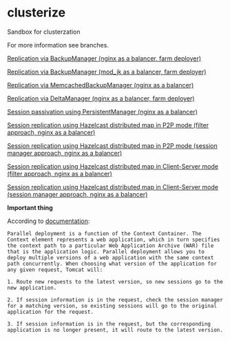 # clusterize
Sandbox for clusterzation

For more information see branches.

[Replication via BackupManager (nginx as a balancer, farm deployer)](https://github.com/Silvmike/clusterize/tree/replication-backup)

[Replication via BackupManager (mod_jk as a balancer, farm deployer)](https://github.com/Silvmike/clusterize/tree/replication-backup-jk)

[Replication via MemcachedBackupManager (nginx as a balancer)](https://github.com/Silvmike/clusterize/tree/replication-backup-memcached)

[Replication via DeltaManager (nginx as a balancer, farm deployer)](https://github.com/Silvmike/clusterize/tree/replication-delta)

[Session passivation using PersistentManager (nginx as a balancer)](https://github.com/Silvmike/clusterize/tree/persistent-postgresql)

[Session replication using Hazelcast distributed map in P2P mode (filter approach, nginx as a balancer)](https://github.com/Silvmike/clusterize/tree/replication-nginx-hazelcast)

[Session replication using Hazelcast distributed map in P2P mode (session manager approach, nginx as a balancer)](https://github.com/Silvmike/clusterize/tree/replication-nginx-hazelcast-tomcat)

[Session replication using Hazelcast distributed map in Client-Server mode (filter approach, nginx as a balancer)](https://github.com/Silvmike/clusterize/tree/replication-nginx-hazelcast-cs)

[Session replication using Hazelcast distributed map in Client-Server mode (session manager approach, nginx as a balancer)](https://github.com/Silvmike/clusterize/tree/replication-nginx-hazelcast-cs-tomcat)

**Important thing**

According to [documentation](http://tomcat.apache.org/tomcat-7.0-doc/config/context.html):

    Parallel deployment is a function of the Context Container. The Context element represents a web application, which in turn specifies the context path to a particular Web Application Archive (WAR) file that is the application logic. Parallel deployment allows you to deploy multiple versions of a web application with the same context path concurrently. When choosing what version of the application for any given request, Tomcat will:

    1. Route new requests to the latest version, so new sessions go to the new application.

    2. If session information is in the request, check the session manager for a matching version, so existing sessions will go to the original application for the request.

    3. If session information is in the request, but the corresponding application is no longer present, it will route to the latest version.
